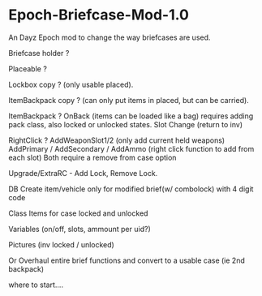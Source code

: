 Epoch-Briefcase-Mod-1.0
=======================

An Dayz Epoch mod to change the way briefcases are used.

Briefcase holder ?

Placeable ?
 
Lockbox copy ? (only usable placed).
 
ItemBackpack copy ? (can only put items in placed, but can be carried).
        
ItemBackpack ?
OnBack (items can be loaded like a bag) requires adding pack class, also locked or unlocked states.
Slot Change (return to inv)
 
RightClick ?
AddWeaponSlot1/2 (only add current held weapons)
AddPrimary / AddSecondary / AddAmmo (right click function to add from each slot)
Both require a remove from case option
            
Upgrade/ExtraRC - Add Lock, Remove Lock.

DB Create item/vehicle only for modified brief(w/ combolock) with 4 digit code

Class Items for case locked and unlocked

Variables (on/off, slots, ammount per uid?)

Pictures (inv locked / unlocked)

Or Overhaul entire brief functions and convert to a usable case (ie 2nd backpack)

where to start....
